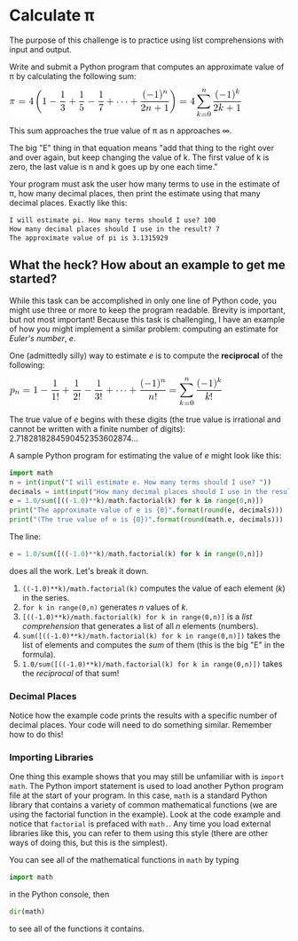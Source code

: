 # Calculate &pi;

The purpose of this challenge is to practice using list comprehensions with input and output.

Write and submit a Python program that computes an approximate value of &pi; by calculating
the following sum:

![Pi Generator](./picalc.png)

<!-- $$\pi = 4 \left(1-\frac{1}{3}+\frac{1}{5}-\frac{1}{7} + \cdots  +\frac{(-1)^n}{2n+1}\right) = 4 \sum_{k=0}^n \frac{(-1)^k}{2k+1}$$ -->
            
This sum approaches the true value of &pi; as n approaches &infin;.

The big "E" thing in that equation means "add that thing to the right over and over again, but keep
changing the value of k. The first value of k is zero, the last value is n and k goes up by one each time."

Your program must ask the user how many terms to use in the estimate of &pi;, how many decimal
places, then print the estimate using that many decimal places. Exactly like this:


```
I will estimate pi. How many terms should I use? 100
How many decimal places should I use in the result? 7
The approximate value of pi is 3.1315929
```

## What the heck? How about an example to get me started?

While this task can be accomplished in only one line of Python code, you might use three or more to keep
the program readable. Brevity is important, but not most important! Because this task is challenging, 
I have an example of how you might implement a similar problem: computing an estimate for *Euler's
number*, *e*. 

One (admittedly silly) way to estimate *e* is to compute the **reciprocal** of the following:

![Reciprocal of e](./ecalc.png)

<!-- $$p_n = 1-\frac{1}{1!}+\frac{1}{2!}-\frac{1}{3!}+\cdots+\frac{(-1)^n}{n!} = \sum_{k = 0}^n \frac{(-1)^k}{k!}$$ -->

The true value of *e* begins with these digits (the true value is irrational and cannot be written with
a finite number of digits): 2.7182818284590452353602874...

A sample Python program for estimating the value of <em>e</em> might look like this:
```python 
import math
n = int(input("I will estimate e. How many terms should I use? "))
decimals = int(input("How many decimal places should I use in the result? "))
e = 1.0/sum([((-1.0)**k)/math.factorial(k) for k in range(0,n)])
print("The approximate value of e is {0}".format(round(e, decimals)))
print("(The true value of e is {0})".format(round(math.e, decimals)))
```

The line:

```python
e = 1.0/sum([((-1.0)**k)/math.factorial(k) for k in range(0,n)])
```

does all the work. Let's break it down.

1. ```((-1.0)**k)/math.factorial(k)``` computes the value of each element (*k*) in the series.
2. ```for k in range(0,n)``` generates *n* values of *k*.
3. ```[((-1.0)**k)/math.factorial(k) for k in range(0,n)]``` is a *list comprehension* that 
   generates a list of all *n* elements (numbers).
4. ```sum([((-1.0)**k)/math.factorial(k) for k in range(0,n)])``` takes the list of elements
   and computes the *sum* of them (this is the big "E" in the formula).
5. ```1.0/sum([((-1.0)**k)/math.factorial(k) for k in range(0,n)])``` takes the *reciprocal* of
   that sum!

### Decimal Places

Notice how the example code prints the results with a specific number of decimal places. Your code
will need to do something similar. Remember how to do this!

### Importing Libraries

One thing this example shows that you may still be unfamiliar with is ```import math```. 
The Python import statement is used to load another Python program file at the 
start of your program. In this case, ```math``` is a standard Python
library that contains a variety of common mathematical functions (we are using the factorial function
in the example).
Look at the code example and notice that ```factorial``` is prefaced with ```math.```.
Any time you load external libraries like this, you can refer to them using this style (there are other
ways of doing this, but this is the simplest). 

You can see all of the mathematical functions in <code class="prettyprint">math</code> by typing
```python
import math
```
in the Python console, then 
```python
dir(math)
```
to see all of the functions it contains.

